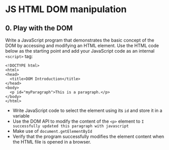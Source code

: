 # JS HTML DOM manipulation

## 0. Play with the DOM
Write a JavaScript program that demonstrates the basic concept of the DOM by accessing and modifying an HTML element.
Use the HTML code below as the starting point and add your JavaScript code as an internal ```<script>``` tag:

```
<!DOCTYPE html>
<html>
<head>
  <title>DOM Introduction</title>
</head>
<body>
  <p id="myParagraph">This is a paragraph.</p>
</body>
</html>
```

* Write JavaScript code to select the element using its ```id``` and store it in a variable
* Use the DOM API to modify the content of the ```<p>``` element to ```I successfully updated this paragraph with javascript```
* Make use of ```document.getElementById```
* Verify that the program successfully modifies the element content when the HTML file is opened in a browser.
